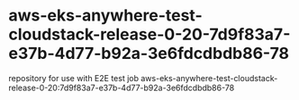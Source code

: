 # aws-eks-anywhere-test-cloudstack-release-0-20-7d9f83a7-e37b-4d77-b92a-3e6fdcdbdb86-78
repository for use with E2E test job aws-eks-anywhere-test-cloudstack-release-0-20:7d9f83a7-e37b-4d77-b92a-3e6fdcdbdb86-78
